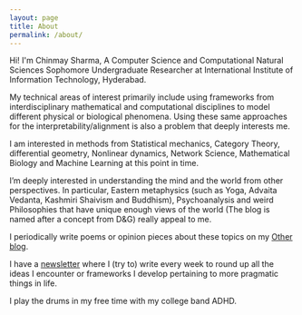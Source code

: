 ```yaml
---
layout: page
title: About
permalink: /about/
---
```


Hi! I'm Chinmay Sharma, A Computer Science and Computational Natural Sciences Sophomore Undergraduate Researcher at International Institute of Information Technology, Hyderabad.

My technical areas of interest primarily include using frameworks from interdisciplinary mathematical and computational disciplines to model different physical or biological phenomena. Using these same approaches for the interpretability/alignment is also a problem that deeply interests me. 

I am interested in methods from Statistical mechanics, Category Theory, differential geometry, Nonlinear dynamics, Network Science, Mathematical Biology and Machine Learning at this point in time.

I’m deeply interested in understanding the mind and the world from other perspectives. In particular, Eastern metaphysics (such as Yoga, Advaita Vedanta, Kashmiri Shaivism and Buddhism), Psychoanalysis and weird Philosophies that have unique enough views of the world (The blog is named after a concept from D&G) really appeal to me.

I periodically write poems or opinion pieces about these topics on my [Other blog](https://toomanycents.blogspot.com/).

I have a [newsletter](https://toomanycents.substack.com/) where I (try to) write every week to round up all the ideas I encounter or frameworks I develop pertaining to more pragmatic things in life.

I play the drums in my free time with my college band ADHD.
